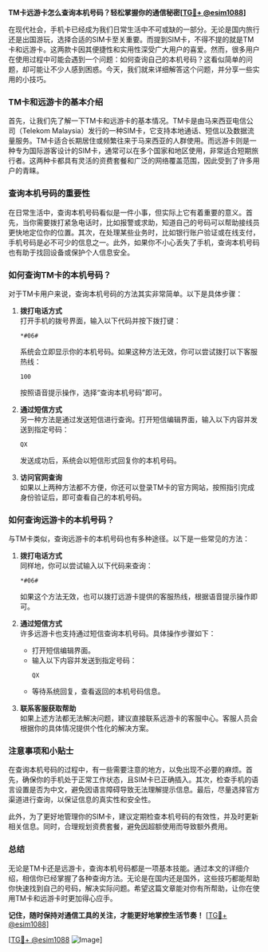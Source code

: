 **TM卡远游卡怎么查询本机号码？轻松掌握你的通信秘密[[TG💪+ @esim1088](https://t.me/s/esim1088)]**

在现代社会，手机卡已经成为我们日常生活中不可或缺的一部分。无论是国内旅行还是出国游玩，选择合适的SIM卡至关重要。而提到SIM卡，不得不提的就是TM卡和远游卡。这两款卡因其便捷性和实用性深受广大用户的喜爱。然而，很多用户在使用过程中可能会遇到一个问题：如何查询自己的本机号码？这看似简单的问题，却可能让不少人感到困惑。今天，我们就来详细解答这个问题，并分享一些实用的小技巧。

### TM卡和远游卡的基本介绍

首先，让我们先了解一下TM卡和远游卡的基本情况。TM卡是由马来西亚电信公司（Telekom Malaysia）发行的一种SIM卡，它支持本地通话、短信以及数据流量服务。TM卡适合长期居住或频繁往来于马来西亚的人群使用。而远游卡则是一种专为国际游客设计的SIM卡，通常可以在多个国家和地区使用，非常适合短期旅行者。这两种卡都具有灵活的资费套餐和广泛的网络覆盖范围，因此受到了许多用户的青睐。

### 查询本机号码的重要性

在日常生活中，查询本机号码看似是一件小事，但实际上它有着重要的意义。首先，当你需要拨打紧急电话时，比如报警或求助，知道自己的号码可以帮助接线员更快地定位你的位置。其次，在处理某些业务时，比如银行账户验证或在线支付，手机号码是必不可少的信息之一。此外，如果你不小心丢失了手机，查询本机号码也有助于找回设备或保护个人信息安全。

### 如何查询TM卡的本机号码？

对于TM卡用户来说，查询本机号码的方法其实非常简单。以下是具体步骤：

1. **拨打电话方式**  
   打开手机的拨号界面，输入以下代码并按下拨打键：
   ```
   *#06#
   ```
   系统会立即显示你的本机号码。如果这种方法无效，你可以尝试拨打以下客服热线：
   ```
   100
   ```
   按照语音提示操作，选择“查询本机号码”即可。

2. **通过短信方式**  
   另一种方法是通过发送短信进行查询。打开短信编辑界面，输入以下内容并发送到指定号码：
   ```
   QX
   ```
   发送成功后，系统会以短信形式回复你的本机号码。

3. **访问官网查询**  
   如果以上两种方法都不方便，你还可以登录TM卡的官方网站，按照指引完成身份验证后，即可查看自己的本机号码。

### 如何查询远游卡的本机号码？

与TM卡类似，查询远游卡的本机号码也有多种途径。以下是一些常见的方法：

1. **拨打电话方式**  
   同样地，你可以尝试输入以下代码来查询：
   ```
   *#06#
   ```
   如果这个方法无效，也可以拨打远游卡提供的客服热线，根据语音提示操作即可。

2. **通过短信方式**  
   许多远游卡也支持通过短信查询本机号码。具体操作步骤如下：
   - 打开短信编辑界面。
   - 输入以下内容并发送到指定号码：
     ```
     QX
     ```
   - 等待系统回复，查看返回的本机号码信息。

3. **联系客服获取帮助**  
   如果上述方法都无法解决问题，建议直接联系远游卡的客服中心。客服人员会根据你的具体情况提供个性化的解决方案。

### 注意事项和小贴士

在查询本机号码的过程中，有一些需要注意的地方，以免出现不必要的麻烦。首先，确保你的手机处于正常工作状态，且SIM卡已正确插入。其次，检查手机的语言设置是否为中文，避免因语言障碍导致无法理解提示信息。最后，尽量选择官方渠道进行查询，以保证信息的真实性和安全性。

此外，为了更好地管理你的SIM卡，建议定期检查本机号码的有效性，并及时更新相关信息。同时，合理规划资费套餐，避免因超额使用而导致额外费用。

### 总结

无论是TM卡还是远游卡，查询本机号码都是一项基本技能。通过本文的详细介绍，相信你已经掌握了各种查询方法。无论是在国内还是国外，这些技巧都能帮助你快速找到自己的号码，解决实际问题。希望这篇文章能对你有所帮助，让你在使用TM卡和远游卡时更加得心应手。

**记住，随时保持对通信工具的关注，才能更好地掌控生活节奏！** [[TG💪+ @esim1088](https://t.me/s/esim1088)]  

[[TG💪+ @esim1088](https://t.me/s/esim1088) ![Image](https://i.postimg.cc/4NQfJmqS/Snipaste-2025-05-13-00-14-12.png)]